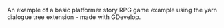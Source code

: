 An example of a basic platformer story RPG game example using the yarn dialogue tree extension - made with GDevelop.
